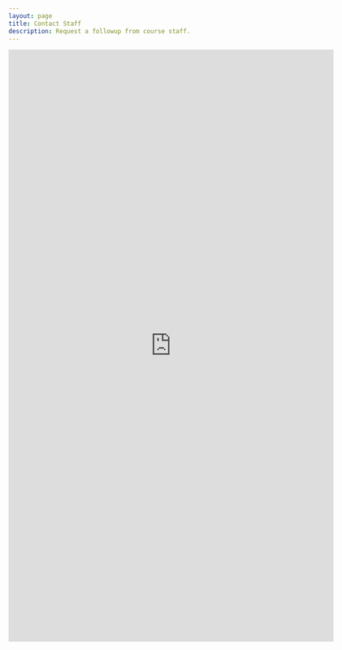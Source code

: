 ```yaml
---
layout: page
title: Contact Staff
description: Request a followup from course staff.
---
```


<iframe src="https://docs.google.com/forms/d/e/1FAIpQLSdITzal6BIXrpKdzrgwPv2ZpiokUhmkhaKufAXLhTV_XIMAXg/viewform?embedded=true" width="640" height="1166" frameborder="0" marginheight="0" marginwidth="0">Loading…</iframe>


